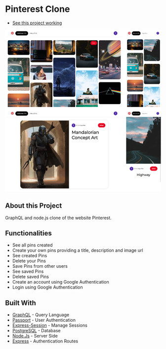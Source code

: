 # Pinterest Clone
- [See this project working](https://pinterest-clone-tiagopires.herokuapp.com/)

![](client/assets/images/git-image.png)


## About this Project
GraphQL and node.js clone of the website Pinterest.

## Functionalities
- See all pins created
- Create your own pins providing a title, description and image url
- See created Pins
- Delete your Pins
- Save Pins from other users
- See saved Pins
- Delete saved Pins
- Create an account using Google Authentication
- Login using Google Authentication

## Built With
 - [GraphQL](https://graphql.org/) - Query Language
 - [Passport](http://www.passportjs.org/) - User Authentication
 - [Express-Session]( https://www.npmjs.com/package/express-session) - Manage Sessions
 - [PostgreSQL](https://www.postgresql.org/) - Database
 - [Node.Js](https://nodejs.org/en/) - Server Side
 - [Express](https://expressjs.com/) - Authentication Routes



